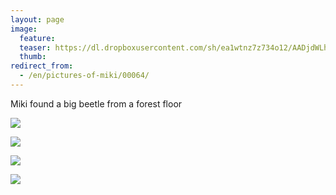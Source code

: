 ```yaml
---
layout: page
image:
  feature:
  teaser: https://dl.dropboxusercontent.com/sh/ea1wtnz7z734o12/AADjdWLhQj17OEXnHbqWTBCSa/mikin-kuvat/3/DS31119-245px.jpg
  thumb:
redirect_from:
  - /en/pictures-of-miki/00064/
---
```


Miki found a big beetle from a forest floor

[![](https://dl.dropboxusercontent.com/sh/ea1wtnz7z734o12/AADxkkE1AUNfS8W24LlOGCYTa/mikin-kuvat/3/DS31147-800px.jpg)](https://dl.dropboxusercontent.com/sh/ea1wtnz7z734o12/AACtOPeN7a6of0j63tdFI2Gra/mikin-kuvat/3/DS31147.jpg)

[![](https://dl.dropboxusercontent.com/sh/ea1wtnz7z734o12/AAC9P6YjG8hnMb3K1E9ENW9sa/mikin-kuvat/3/DS31128-800px.jpg)](https://dl.dropboxusercontent.com/sh/ea1wtnz7z734o12/AADvXThnWyTlfFraQRZnvoE3a/mikin-kuvat/3/DS31128.jpg)

[![](https://dl.dropboxusercontent.com/sh/ea1wtnz7z734o12/AADg-hJOJ2bDLXYDR0ytSrtKa/mikin-kuvat/3/DS31126-800px.jpg)](https://dl.dropboxusercontent.com/sh/ea1wtnz7z734o12/AADfV1QeeIcVp40X8Hygp5OEa/mikin-kuvat/3/DS31126.jpg)

[![](https://dl.dropboxusercontent.com/sh/ea1wtnz7z734o12/AACSSZmW9xfCGu7ERLp93lffa/mikin-kuvat/3/DS31119-800px.jpg)](https://dl.dropboxusercontent.com/sh/ea1wtnz7z734o12/AACkdTyYbMJNIdghBC0Gaw81a/mikin-kuvat/3/DS31119.jpg)
